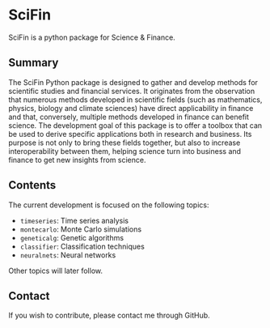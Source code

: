 # SciFin
SciFin is a python package for Science &amp; Finance.

## Summary

The SciFin Python package is designed to gather and develop methods for scientific studies and financial services. It originates from the observation that numerous methods developed in scientific fields (such as mathematics, physics, biology and climate sciences) have direct applicability in finance and that, conversely, multiple methods developed in finance can benefit science. The development goal of this package is to offer a toolbox that can be used to derive specific applications both in research and business. Its purpose is not only to bring these fields together, but also to increase interoperability between them, helping science turn into business and finance to get new insights from science.


## Contents

The current development is focused on the following topics:
- `timeseries`: Time series analysis
- `montecarlo`: Monte Carlo simulations
- `geneticalg`: Genetic algorithms
- `classifier`: Classification techniques
- `neuralnets`: Neural networks

Other topics will later follow.

## Contact

If you wish to contribute, please contact me through GitHub.




